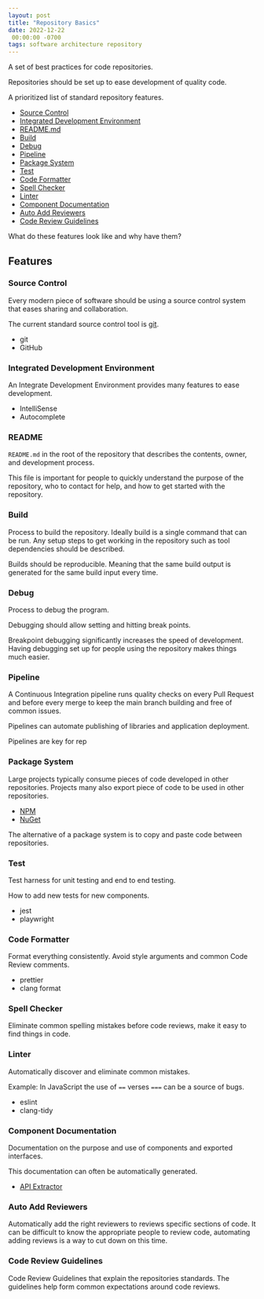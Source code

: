 ```yaml
---
layout: post
title: "Repository Basics"
date: 2022-12-22
 00:00:00 -0700
tags: software architecture repository
---
```


A set of best practices for code repositories.

Repositories should be set up to ease development of quality code.

A prioritized list of standard repository features.

- [Source Control](#source-control)
- [Integrated Development Environment](#integrated-development-environment)
- [README.md](#readme)
- [Build](#build)
- [Debug](#debug)
- [Pipeline](#pipeline)
- [Package System](#package-system)
- [Test](#test)
- [Code Formatter](#code-formatter)
- [Spell Checker](#code-formatter)
- [Linter](#linter)
- [Component Documentation](#component-documentation)
- [Auto Add Reviewers](#auto-add-reviewers)
- [Code Review Guidelines](#code-review-guidelines)



What do these features look like and why have them?

## Features

### Source Control

Every modern piece of software should be using a source control system that eases sharing and collaboration.

The current standard source control tool is [git](https://en.wikipedia.org/wiki/Git).

- git
- GitHub

### Integrated Development Environment

An Integrate Development Environment provides many features to ease development.

- IntelliSense
- Autocomplete

### README

`README.md` in the root of the repository that describes the contents, owner, and development process.

This file is important for people to quickly understand the purpose of the repository, who to contact for help, and how to get started with the repository.

### Build

Process to build the repository. Ideally build is a single command that can be run. Any setup steps to get working in the repository such as tool dependencies should be described.

Builds should be reproducible. Meaning that the same build output is generated for the same build input every time.


### Debug

Process to debug the program.

Debugging should allow setting and hitting break points.

Breakpoint debugging significantly increases the speed of development. Having debugging set up for people using the repository makes things much easier.

### Pipeline

A Continuous Integration pipeline runs quality checks on every Pull Request and before every merge to keep the main branch building and free of common issues.

Pipelines can automate publishing of libraries and application deployment.

Pipelines are key for rep

### Package System

Large projects typically consume pieces of code developed in other repositories. Projects many also export piece of code to be used in other repositories.

- [NPM](https://en.wikipedia.org/wiki/Npm_(software))
- [NuGet](https://en.wikipedia.org/wiki/NuGet)

The alternative of a package system is to copy and paste code between repositories.

### Test

Test harness for unit testing and end to end testing.

How to add new tests for new components.

- jest
- playwright

### Code Formatter

Format everything consistently. Avoid style arguments and common Code Review comments.

- prettier
- clang format

### Spell Checker

Eliminate common spelling mistakes before code reviews, make it easy to find things in code.

### Linter

Automatically discover and eliminate common mistakes.

Example: In JavaScript the use of `==` verses `===` can be a source of bugs.

- eslint
- clang-tidy

### Component Documentation

Documentation on the purpose and use of components and exported interfaces.

This documentation can often be automatically generated.

- [API Extractor](https://api-extractor.com/pages/setup/generating_docs/)

### Auto Add Reviewers

Automatically add the right reviewers to reviews specific sections of code. It can be difficult to know the appropriate people to review code, automating adding reviews is a way to cut down on this time.

### Code Review Guidelines

Code Review Guidelines that explain the repositories standards. The guidelines help form common expectations around code reviews.
